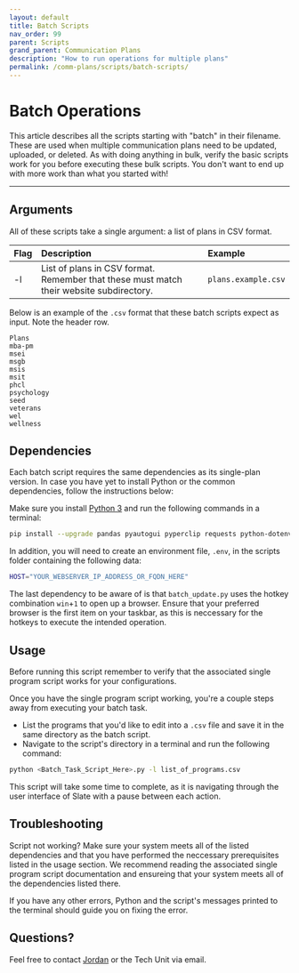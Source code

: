 ```yaml
---
layout: default
title: Batch Scripts
nav_order: 99
parent: Scripts
grand_parent: Communication Plans
description: "How to run operations for multiple plans"
permalink: /comm-plans/scripts/batch-scripts/
---
```


# Batch Operations
This article describes all the scripts starting with "batch" in their filename. These are used when multiple communication plans need to be updated, uploaded, or deleted. As with doing anything in bulk, verify the basic scripts work for you before executing these bulk scripts. You don't want to end up with more work than what you started with!

---

## Arguments
All of these scripts take a single argument: a list of plans in CSV format.

| Flag | Description                                                                             | Example             |
| :--- | :-------------------------------------------------------------------------------------- | :------------------ |
| -l   | List of plans in CSV format. Remember that these must match their website subdirectory. | `plans.example.csv` |

Below is an example of the `.csv` format that these batch scripts expect as input. Note the header row.

```csv
Plans
mba-pm
msei
msgb
msis
msit
phcl
psychology
seed
veterans
wel
wellness
```

## Dependencies
Each batch script requires the same dependencies as its single-plan version. In case you have yet to install Python or the common dependencies, follow the instructions below:

Make sure you install [Python 3](https://www.python.org/downloads/) and run the following commands in a terminal:

```bash
pip install --upgrade pandas pyautogui pyperclip requests python-dotenv
```

In addition, you will need to create an environment file, `.env`, in the scripts folder containing the following data:

```bash
HOST="YOUR_WEBSERVER_IP_ADDRESS_OR_FQDN_HERE"
```

The last dependency to be aware of is that `batch_update.py` uses the hotkey combination `win`+`1` to open up a browser. Ensure that your preferred browser is the first item on your taskbar, as this is neccessary for the hotkeys to execute the intended operation.

## Usage
Before running this script remember to verify that the associated single program script works for your configurations. 

Once you have the single program script working, you're a couple steps away from executing your batch task. 

* List the programs that you'd like to edit into a `.csv` file and save it in the same directory as the batch script. 
* Navigate to the script's directory in a terminal and run the following command:

```bash
python <Batch_Task_Script_Here>.py -l list_of_programs.csv
```

This script will take some time to complete, as it is navigating through the user interface of Slate with a pause between each action.   

## Troubleshooting
Script not working? Make sure your system meets all of the listed dependencies and that you have performed the neccessary prerequisites listed in the usage section. We recommend reading the associated single program script documentation and ensureing that your system meets all of the dependencies listed there.

If you have any other errors, Python and the script's messages printed to the terminal should guide you on fixing the error.

## Questions?
Feel free to contact [Jordan](mailto:jordan.scruggs@msstate.edu) or the Tech Unit via email.
